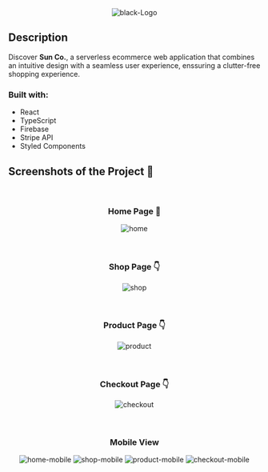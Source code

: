 <div align='center'><img src="https://i.ibb.co/NF3m1Xr/black-Logo.webp" alt="black-Logo" border="0"></div>

<h2>Description</h2>
<p>Discover <b>Sun Co.</b>, a serverless ecommerce web application that combines an intuitive design with a seamless user experience, enssuring a clutter-free shopping experience.</p>

<h3>Built with:</h3>

- React
- TypeScript
- Firebase
- Stripe API
- Styled Components

<h2>Screenshots of the Project 📸</h2>
<br>
<h3 align='center'>Home Page 🏡</h3>

<div align='center'>
<img src="https://i.ibb.co/ky5rrWd/home.webp" alt="home" border="0">
</div>

<br>
<br>

<h3 align='center'>Shop Page 👇</h3>
<div align='center'>
<img src="https://i.ibb.co/tKjHXCd/shop.png" alt="shop" border="0">
</div>

<br>
<br>

<h3 align='center'>Product Page 👇</h3>
<div align='center'>
  <img src="https://i.ibb.co/6sXgMSL/product.webp" alt="product" border="0">
</div>

<br>
<br>

<h3 align='center'>Checkout Page 👇</h3>
<div align='center'>
  <img src="https://i.ibb.co/6FfCnBk/checkout.webp" alt="checkout" border="0">
</div>

<br>
<br>

<h3 align='center'>Mobile View</h3>
<div align='center'>
  <img src="https://i.ibb.co/py0Pq3m/home-mobile.webp" alt="home-mobile" border="0">
  <img src="https://i.ibb.co/nMJtF0t/shop-mobile.png" alt="shop-mobile" border="0">
  <img src="https://i.ibb.co/cQBD2HT/product-mobile.webp" alt="product-mobile" border="0">
  <img src="https://i.ibb.co/HhPqj1c/checkout-mobile.webp" alt="checkout-mobile" border="0">
</div>